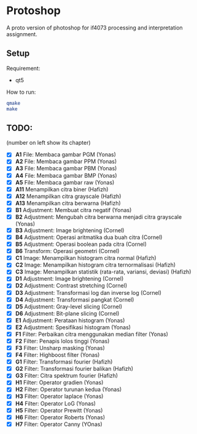 # Protoshop

A proto version of photoshop for if4073 processing and interpretation assignment.

## Setup

Requirement:

- qt5

How to run:

```bash
qmake
make
```

## TODO:

(number on left show its chapter)

- [X] **A1** File: Membaca gambar PGM (Yonas)
- [X] **A2** File: Membaca gambar PPM (Yonas)
- [X] **A3** File: Membaca gambar PBM (Yonas)
- [X] **A4** File: Membaca gambar BMP (Yonas)
- [X] **A5** File: Membaca gambar raw (Yonas)
- [X] **A11** Menampilkan citra biner (Hafizh)
- [X] **A12** Menampilkan citra grayscale (Hafizh)
- [X] **A13** Menampilkan citra berwarna (Hafizh)
- [X] **B1** Adjustment: Membuat citra negatif (Yonas)
- [X] **B2** Adjustment: Mengubah citra berwarna menjadi citra grayscale (Yonas)
- [X] **B3** Adjustment: Image brightening (Cornel)
- [X] **B4** Adjustment: Operasi aritmatika dua buah citra (Cornel)
- [X] **B5** Adjustment: Operasi boolean pada citra (Cornel)
- [X] **B6** Transform: Operasi geometri (Cornel)
- [X] **C1** Image: Menampilkan histogram citra normal (Hafizh)
- [X] **C2** Image: Menampilkan histogram citra ternormalisasi (Hafizh)
- [X] **C3** Image: Menampilkan statistik (rata-rata, variansi, deviasi) (Hafizh)
- [X] **D1** Adjustment: Image brightening (Cornel)
- [X] **D2** Adjustment: Contrast stretching (Cornel)
- [X] **D3** Adjustment: Transformasi log dan inverse log (Cornel)
- [X] **D4** Adjustment: Transformasi pangkat (Cornel)
- [X] **D5** Adjustment: Gray-level slicing (Cornel)
- [X] **D6** Adjustment: Bit-plane slicing (Cornel)
- [X] **E1** Adjustment: Perataan histogram (Yonas)
- [X] **E2** Adjustment: Spesifikasi histogram (Yonas)
- [X] **F1** Filter: Perbaikan citra menggunakan median filter (Yonas)
- [X] **F2** Filter: Penapis lolos tinggi (Yonas)
- [X] **F3** Filter: Unsharp masking (Yonas)
- [X] **F4** Filter: Highboost filter (Yonas)
- [X] **G1** Filter: Transformasi fourier (Hafizh)
- [X] **G2** Filter: Transformasi fourier balikan (Hafizh)
- [X] **G3** Filter: Citra spektrum fourier (Hafizh)
- [X] **H1** Filter: Operator gradien (Yonas)
- [X] **H2** Filter: Operator turunan kedua (Yonas)
- [X] **H3** Filter: Operator laplace (Yonas)
- [X] **H4** Filter: Operator LoG (Yonas)
- [X] **H5** Filter: Operator Prewitt (Yonas)
- [X] **H6** Filter: Operator Roberts (Yonas)
- [X] **H7** Filter: Operator Canny (YOnas)
